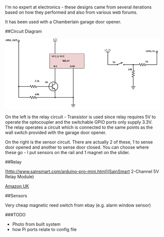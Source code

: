 I'm no expert at electronics - these designs came from several iterations based on how they performed and also from various web forums.

It has been used with a Chamberlain garage door opener.

##Circuit Diagram

![Alt circuit diagram](Pi-Garage-Door.png)

On the left is the relay circuit - Transistor is used since relay requires 5V to operate the optocoupler and the switchable GPIO ports only supply 3.3V.
The relay operates a circuit which is connected to the same points as the wall switch provided with the garage door opener.

On the right is the sensor circuit.  There are actually 2 of these, 1 to sense door opened and another to sense door closed.  You can choose where these go - I put sensors on the rail and 1 magnet on the slider.

##Relay

[http://www.sainsmart.com/arduino-pro-mini.html](SainSmart 2-Channel 5V Relay Module)

[Amazon UK](http://www.amazon.co.uk/gp/product/B005WR753Q)


##Sensors

Very cheap magnetic reed switch from ebay (e.g. alarm window sensor)

###TODO
* Photo from built system
* how Pi ports relate to config file
